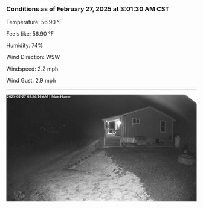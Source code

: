 ### Conditions as of February 27, 2025 at 3:01:30 AM CST 

Temperature: 56.90 &deg;F

Feels like: 56.90 &deg;F

Humidity: 74%

Wind Direction: WSW

Windspeed: 2.2 mph

Wind Gust: 2.9 mph

---

<img src="./images/latest.jpeg"/>

